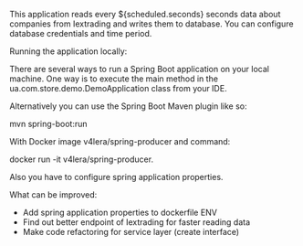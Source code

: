 This application reads every ${scheduled.seconds} seconds data about companies from Iextrading and writes them to database.
You can configure database credentials and time period.  

Running the application locally: 

There are several ways to run a Spring Boot application on your local machine.
One way is to execute the main method in the ua.com.store.demo.DemoApplication class from your IDE.

Alternatively you can use the Spring Boot Maven plugin like so:

mvn spring-boot:run

With Docker image v4lera/spring-producer and command:
 
docker run -it v4lera/spring-producer.

Also you have to configure spring application properties.

What can be improved:
- Add spring application properties to dockerfile ENV
- Find out better endpoint of Iextrading for faster reading data
- Make code refactoring for service layer (create interface)